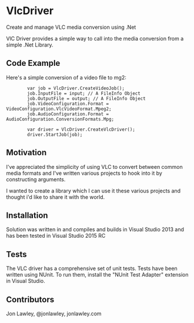 # VlcDriver
Create and manage VLC media conversion using .Net

VlC Driver provides a simple way to call into the media conversion from a simple .Net Library.

## Code Example

Here's a simple conversion of a video file to mg2:

            var job = VlcDriver.CreateVideoJob();
            job.InputFile = input; // A FileInfo Object
            job.OutputFile = output; // A FileInfo Object
            job.VideoConfiguration.Format = VideoConfiguration.VlcVideoFormat.Mpeg2;
            job.AudioConfiguration.Format = AudioConfiguration.ConversionFormats.Mpg;

            var driver = VlcDriver.CreateVlcDriver();
            driver.StartJob(job);
			
## Motivation

I've appreciated the simplicity of using VLC to convert between common media formats and I've written various projects to hook into it by constructing arguments.

I wanted to create a library which I can use it these various projects and thought i'd like to share it with the world.

## Installation

Solution was written in and compiles and builds in Visual Studio 2013 and has been tested in Visual Studio 2015 RC

## Tests

The VLC driver has a comprehensive set of unit tests. Tests have been written using NUnit. To run them, install the "NUnit Test Adapter" extension in Visual Studio.

## Contributors

Jon Lawley, @jonlawley, jonlawley.com